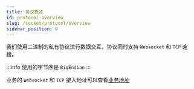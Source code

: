 ```yaml
---
title: 协议概览
id: protocol-overview
slug: /socket/protocol/overview
sidebar_position: 0
---
```


我们使用二进制的私有协议进行数据交互，协议同时支持 `Websocket` 和 `TCP` 连接。

:::info
使用的字节序是 `BigEndian`
:::

业务的 `Websocket` 和 `TCP` 接入地址可以查看[业务地址](../hosts.md)
